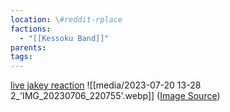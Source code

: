 ```yaml
---
location: \#reddit-rplace
factions:
  - "[[Kessoku Band]]"
parents: 
tags: 
---
```

[live jakey reaction](https://discord.com/channels/1093664259273130084/1131230952119615600/1131578300314165275)
![[media/2023-07-20 13-28 2_'IMG_20230706_220755'.webp]]
([Image Source](https://discord.com/channels/1093664259273130084/1131230952119615600/1131578300314165275))
